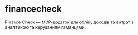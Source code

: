 # financecheck
Finance Check — MVP-додаток для обліку доходів та витрат з аналітикою та керуванням гаманцями.
